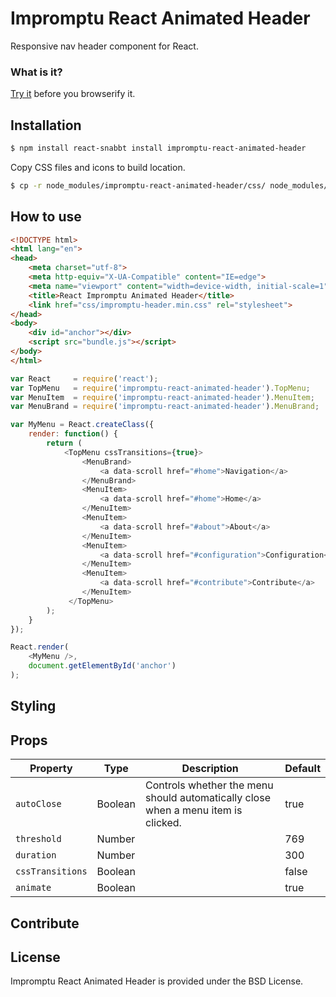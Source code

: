 # Impromptu React Animated Header

Responsive nav header component for React.

### What is it?

[Try it](http://johanneshilden.github.io/impromptu-react-animated-header/) before you browserify it.

## Installation

```bash
$ npm install react-snabbt install impromptu-react-animated-header
```

Copy CSS files and icons to build location.

```bash
$ cp -r node_modules/impromptu-react-animated-header/css/ node_modules/impromptu-react-animated-header/icons/ .
```

## How to use

```html
<!DOCTYPE html>
<html lang="en">
<head>
    <meta charset="utf-8">
    <meta http-equiv="X-UA-Compatible" content="IE=edge">
    <meta name="viewport" content="width=device-width, initial-scale=1">
    <title>React Impromptu Animated Header</title>
    <link href="css/impromptu-header.min.css" rel="stylesheet">
</head>
<body>
    <div id="anchor"></div>
    <script src="bundle.js"></script>
</body>
</html>
```

```javascript
var React     = require('react');
var TopMenu   = require('impromptu-react-animated-header').TopMenu;
var MenuItem  = require('impromptu-react-animated-header').MenuItem;
var MenuBrand = require('impromptu-react-animated-header').MenuBrand;

var MyMenu = React.createClass({
    render: function() {
        return (
            <TopMenu cssTransitions={true}>
                <MenuBrand>
                    <a data-scroll href="#home">Navigation</a>
                </MenuBrand>
                <MenuItem>
                    <a data-scroll href="#home">Home</a>
                </MenuItem>
                <MenuItem>
                    <a data-scroll href="#about">About</a>
                </MenuItem>
                <MenuItem>
                    <a data-scroll href="#configuration">Configuration</a>
                </MenuItem>
                <MenuItem>
                    <a data-scroll href="#contribute">Contribute</a>
                </MenuItem>
             </TopMenu>
        );
    }
});

React.render(
    <MyMenu />,
    document.getElementById('anchor')
);
```

## Styling

## Props

| Property         | Type                     | Description   | Default      | 
| ---------------- | ------------------------ | ------------- | ------------ |
| `autoClose`      | Boolean                  | Controls whether the menu should automatically close when a menu item is clicked.      | true      |
| `threshold`      |  Number                  |          | 769    |
| `duration`       |  Number                  |          | 300    |
| `cssTransitions` |  Boolean                 |          | false  |
| `animate`        |  Boolean                 |          | true   |

## Contribute

## License

Impromptu React Animated Header is provided under the BSD License.
